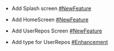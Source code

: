 - Add Splash screen [#NewFeature](https://github.com/karimansary97/milango/pull/1)

- Add HomeScreen [#NewFeature](https://github.com/karimansary97/milango/pull/2)

- Add UserRepos Screen [#NewFeature](https://github.com/karimansary97/milango/pull/3)

- Add type for UserRepos [#Enhancement](https://github.com/karimansary97/milango/pull/4)
